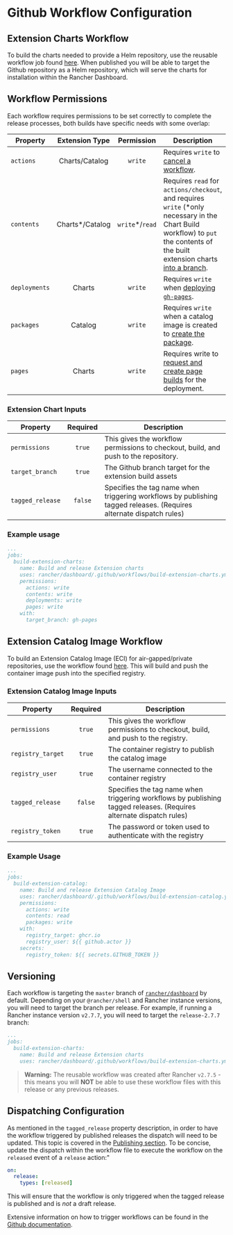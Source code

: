# Github Workflow Configuration

## Extension Charts Workflow

To build the charts needed to provide a Helm repository, use the reusable workflow job found [here](https://github.com/rancher/dashboard/blob/master/.github/workflows/build-extension-charts.yml). When published you will be able to target the Github repository as a Helm repository, which will serve the charts for installation within the Rancher Dashboard.

## Workflow Permissions

Each workflow requires permissions to be set correctly to complete the release processes, both builds have specific needs with some overlap:

| Property | Extension Type | Permission | Description |
| -------- | :---: | :---: | ----------------- |
| `actions` | Charts/Catalog | `write` | Requires `write` to [cancel a workflow](https://docs.github.com/en/rest/actions/workflow-runs?apiVersion=2022-11-28#cancel-a-workflow-run). |
| `contents` | Charts*/Catalog | `write`*/`read` | Requires `read` for `actions/checkout`, and requires `write` (*only necessary in the Chart Build workflow) to `put` the contents of the built extension charts [into a branch](https://docs.github.com/en/rest/repos/contents?apiVersion=2022-11-28#create-or-update-file-contents). |
| `deployments` | Charts | `write` | Requires `write` when [deploying `gh-pages`](https://docs.github.com/en/rest/deployments/deployments?apiVersion=2022-11-28#create-a-deployment). |
| `packages` | Catalog | `write` | Requires `write` when a catalog image is created to [create the package](https://docs.github.com/en/packages/managing-github-packages-using-github-actions-workflows/publishing-and-installing-a-package-with-github-actions#publishing-a-package-using-an-action). |
| `pages` | Charts | `write` | Requires write to [request and create page builds](https://docs.github.com/en/rest/pages/pages?apiVersion=2022-11-28#request-a-github-pages-build) for the deployment. |

### Extension Chart Inputs

| Property | Required | Description |
| -------- | :---: | -----------------|
| `permissions` | `true` | This gives the workflow permissions to checkout, build, and push to the repository. |
| `target_branch` | `true` | The Github branch target for the extension build assets |
| `tagged_release` | `false` | Specifies the tag name when triggering workflows by publishing tagged releases. (Requires alternate dispatch rules) |

### Example usage

```yml
...
jobs:
  build-extension-charts:
    name: Build and release Extension charts
    uses: rancher/dashboard/.github/workflows/build-extension-charts.yml@master
    permissions:
      actions: write
      contents: write
      deployments: write
      pages: write
    with:
      target_branch: gh-pages
```

## Extension Catalog Image Workflow

To build an Extension Catalog Image (ECI) for air-gapped/private repositories, use the workflow found [here](https://github.com/rancher/dashboard/blob/master/.github/workflows/build-extension-catalog.yml). This will build and push the container image push into the specified registry.

### Extension Catalog Image Inputs

| Property | Required | Description |
| -------- | :---: | -----------------|
| `permissions` | `true` | This gives the workflow permissions to checkout, build, and push to the registry. |
| `registry_target` | `true` | The container registry to publish the catalog image |
| `registry_user` | `true` | The username connected to the container registry |
| `tagged_release` | `false` | Specifies the tag name when triggering workflows by publishing tagged releases. (Requires alternate dispatch rules) |
| `registry_token` | `true` | The password or token used to authenticate with the registry |

### Example Usage

```yml
...
jobs:
  build-extension-catalog:
    name: Build and release Extension Catalog Image
    uses: rancher/dashboard/.github/workflows/build-extension-catalog.yml@master
    permissions:
      actions: write
      contents: read
      packages: write
    with:
      registry_target: ghcr.io
      registry_user: ${{ github.actor }}
    secrets: 
      registry_token: ${{ secrets.GITHUB_TOKEN }}

```

## Versioning

Each workflow is targeting the `master` branch of [`rancher/dashboard`](https://github.com/rancher/dashboard) by default. Depending on your `@rancher/shell` and Rancher instance versions, you will need to target the branch per release. For example, if running a Rancher instance version `v2.7.7`, you will need to target the `release-2.7.7` branch:

```yml
...
jobs:
  build-extension-charts:
    name: Build and release Extension charts
    uses: rancher/dashboard/.github/workflows/build-extension-charts.yml@release-2.7.7
```

> **Warning:** The reusable workflow was created after Rancher `v2.7.5` - this means you will **NOT** be able to use these workflow files with this release or any previous releases.

## Dispatching Configuration

As mentioned in the `tagged_release` property description, in order to have the workflow triggered by published releases the dispatch will need to be updated. 
This topic is covered in the [Publishing section](../publishing#triggering-a-github-workflow-on-tagged-release). To be concise, update the dispatch within the workflow file to execute the workflow on the `released` event of a `release` action:"

```yml
on:
  release:
    types: [released]
```

This will ensure that the workflow is only triggered when the tagged release is published and is _not_ a draft release. 

Extensive information on how to trigger workflows can be found in the [Github documentation](https://docs.github.com/en/actions/using-workflows/events-that-trigger-workflows).
